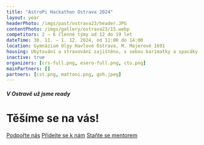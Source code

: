 ```yaml
---
title: "AstroPi Hackathon Ostrava 2024"
layout: year
headerPhoto: /imgs/past/ostrava23/header.JPG
contentPhoto: /imgs/gallery/ostrava23/15.webp
competitors: 2 – 6 členné týmy od 12 do 19 let
dateTime: 30. 11. – 1. 12. 2024, od 11:00 do 14:00
location: Gymnázium Olgy Havlové Ostrava, M. Majerové 1691
housing: Ubytování a stravování zajištěno, s sebou karimatky a spacáky
inactive: true
organizers: [crs-full.png, esero-full.png, ctu.png]
mainPartners: []
partners: [cst.png, mattoni.png, goh.jpeg]
---
```


##### V Ostravě už jsme ready
# Těšíme se na vás!

<div class="section-row">
    <a href="/zapojte-se/spoluprace" class="primary-button">Podpořte nás</a>
    <a href="/zapojte-se/organizator" class="primary-button">Přidejte se k nám</a>
    <a href="/zapojte-se/mentor" class="primary-button">Staňte se mentorem</a>
</div>